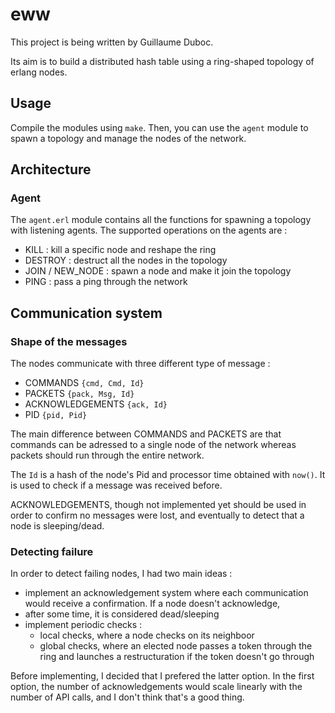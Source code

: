 # eww

This project is being written by Guillaume Duboc.

Its aim is to build a distributed hash table using a ring-shaped topology
of erlang nodes.

## Usage

Compile the modules using `make`. Then, you can use the `agent` module to spawn a topology
and manage the nodes of the network.

## Architecture

### Agent

The `agent.erl` module contains all the functions for spawning a topology with
listening agents. The supported operations on the agents are :
	
- KILL : kill a specific node and reshape the ring
- DESTROY : destruct all the nodes in the topology
- JOIN / NEW_NODE : spawn a node and make it join the topology
- PING : pass a ping through the network

## Communication system

### Shape of the messages

The nodes communicate with three different type of message :
	
- COMMANDS `{cmd, Cmd, Id}`
- PACKETS `{pack, Msg, Id}`
- ACKNOWLEDGEMENTS `{ack, Id}`
- PID `{pid, Pid}`

The main difference between COMMANDS and PACKETS are that commands can be 
adressed to a single node of the network whereas packets should run through
the entire network.

The `Id` is a hash of the node's Pid and processor time obtained with `now()`.
It is used to check if a message was received before.

ACKNOWLEDGEMENTS, though not implemented yet should be used in order to confirm
no messages were lost, and eventually to detect that a node is sleeping/dead.

### Detecting failure

In order to detect failing nodes, I had two main ideas :

- implement an acknowledgement system where each communication would receive a confirmation. If a node doesn't acknowledge, 
- after some time, it is considered dead/sleeping
- implement periodic checks :
    - local checks, where a node checks on its neighboor
    - global checks, where an elected node passes a token through the ring and launches a restructuration if the token doesn't go through

Before implementing, I decided that I prefered the latter option. In the first option, the number of acknowledgements would scale linearly with the number of API calls, and I don't think that's a good thing.



